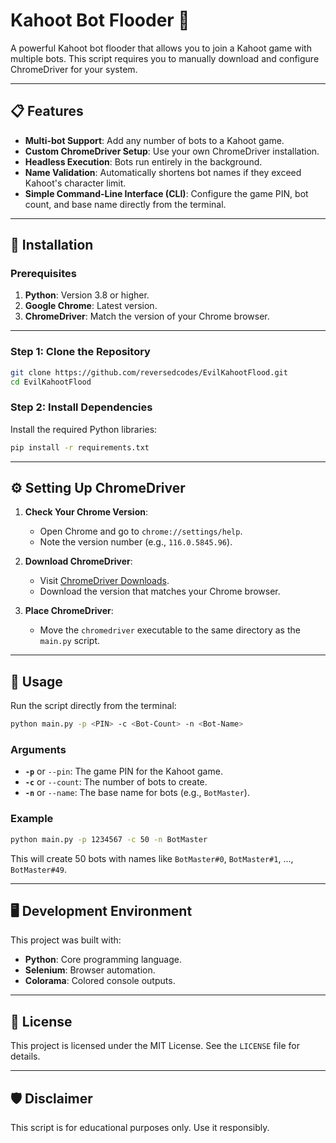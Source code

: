 # Kahoot Bot Flooder 🎉

A powerful Kahoot bot flooder that allows you to join a Kahoot game with multiple bots. This script requires you to manually download and configure ChromeDriver for your system.

---

## 📋 Features

- **Multi-bot Support**: Add any number of bots to a Kahoot game.
- **Custom ChromeDriver Setup**: Use your own ChromeDriver installation.
- **Headless Execution**: Bots run entirely in the background.
- **Name Validation**: Automatically shortens bot names if they exceed Kahoot's character limit.
- **Simple Command-Line Interface (CLI)**: Configure the game PIN, bot count, and base name directly from the terminal.

---

## 🚀 Installation

### Prerequisites

1. **Python**: Version 3.8 or higher.
2. **Google Chrome**: Latest version.
3. **ChromeDriver**: Match the version of your Chrome browser.

---

### Step 1: Clone the Repository

```bash
git clone https://github.com/reversedcodes/EvilKahootFlood.git
cd EvilKahootFlood
```

### Step 2: Install Dependencies

Install the required Python libraries:
```bash
pip install -r requirements.txt
```

---

## ⚙️ Setting Up ChromeDriver

1. **Check Your Chrome Version**:
   - Open Chrome and go to `chrome://settings/help`.
   - Note the version number (e.g., `116.0.5845.96`).

2. **Download ChromeDriver**:
   - Visit [ChromeDriver Downloads](https://chromedriver.chromium.org/downloads).
   - Download the version that matches your Chrome browser.

3. **Place ChromeDriver**:
   - Move the `chromedriver` executable to the same directory as the `main.py` script.

---

## 🔧 Usage

Run the script directly from the terminal:

```bash
python main.py -p <PIN> -c <Bot-Count> -n <Bot-Name>
```

### Arguments

- **`-p`** or `--pin`: The game PIN for the Kahoot game.
- **`-c`** or `--count`: The number of bots to create.
- **`-n`** or `--name`: The base name for bots (e.g., `BotMaster`).

### Example

```bash
python main.py -p 1234567 -c 50 -n BotMaster
```

This will create 50 bots with names like `BotMaster#0`, `BotMaster#1`, ..., `BotMaster#49`.

---

## 🖥️ Development Environment

This project was built with:

- **Python**: Core programming language.
- **Selenium**: Browser automation.
- **Colorama**: Colored console outputs.

---

## 📜 License

This project is licensed under the MIT License. See the `LICENSE` file for details.

---

## 🛡️ Disclaimer

This script is for educational purposes only. Use it responsibly.
